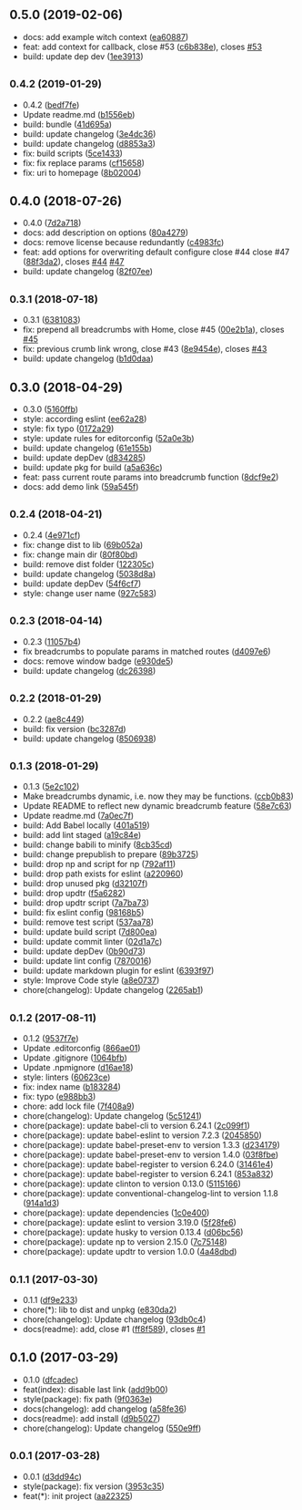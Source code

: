 ## 0.5.0 (2019-02-06)

* docs: add example witch context ([ea60887](https://github.com/Scrum/vue-2-breadcrumbs/commit/ea60887))
* feat: add context for callback, close #53 ([c6b838e](https://github.com/Scrum/vue-2-breadcrumbs/commit/c6b838e)), closes [#53](https://github.com/Scrum/vue-2-breadcrumbs/issues/53)
* build: update dep dev ([1ee3913](https://github.com/Scrum/vue-2-breadcrumbs/commit/1ee3913))



## <small>0.4.2 (2019-01-29)</small>

* 0.4.2 ([bedf7fe](https://github.com/Scrum/vue-2-breadcrumbs/commit/bedf7fe))
* Update readme.md ([b1556eb](https://github.com/Scrum/vue-2-breadcrumbs/commit/b1556eb))
* build: bundle ([41d695a](https://github.com/Scrum/vue-2-breadcrumbs/commit/41d695a))
* build: update changelog ([3e4dc36](https://github.com/Scrum/vue-2-breadcrumbs/commit/3e4dc36))
* build: update changelog ([d8853a3](https://github.com/Scrum/vue-2-breadcrumbs/commit/d8853a3))
* fix: build scripts ([5ce1433](https://github.com/Scrum/vue-2-breadcrumbs/commit/5ce1433))
* fix: fix replace params ([cf15658](https://github.com/Scrum/vue-2-breadcrumbs/commit/cf15658))
* fix: uri to homepage ([8b02004](https://github.com/Scrum/vue-2-breadcrumbs/commit/8b02004))



## 0.4.0 (2018-07-26)

* 0.4.0 ([7d2a718](https://github.com/Scrum/vue-2-breadcrumbs/commit/7d2a718))
* docs: add description on options ([80a4279](https://github.com/Scrum/vue-2-breadcrumbs/commit/80a4279))
* docs: remove license because redundantly ([c4983fc](https://github.com/Scrum/vue-2-breadcrumbs/commit/c4983fc))
* feat: add options for overwriting default configure close #44 close #47 ([88f3da2](https://github.com/Scrum/vue-2-breadcrumbs/commit/88f3da2)), closes [#44](https://github.com/Scrum/vue-2-breadcrumbs/issues/44) [#47](https://github.com/Scrum/vue-2-breadcrumbs/issues/47)
* build: update changelog ([82f07ee](https://github.com/Scrum/vue-2-breadcrumbs/commit/82f07ee))



## <small>0.3.1 (2018-07-18)</small>

* 0.3.1 ([6381083](https://github.com/Scrum/vue-2-breadcrumbs/commit/6381083))
* fix: prepend all breadcrumbs with Home, close #45 ([00e2b1a](https://github.com/Scrum/vue-2-breadcrumbs/commit/00e2b1a)), closes [#45](https://github.com/Scrum/vue-2-breadcrumbs/issues/45)
* fix: previous crumb link wrong, close #43 ([8e9454e](https://github.com/Scrum/vue-2-breadcrumbs/commit/8e9454e)), closes [#43](https://github.com/Scrum/vue-2-breadcrumbs/issues/43)
* build: update changelog ([b1d0daa](https://github.com/Scrum/vue-2-breadcrumbs/commit/b1d0daa))



## 0.3.0 (2018-04-29)

* 0.3.0 ([5160ffb](https://github.com/Scrum/vue-2-breadcrumbs/commit/5160ffb))
* style: according eslint ([ee62a28](https://github.com/Scrum/vue-2-breadcrumbs/commit/ee62a28))
* style: fix typo ([0172a29](https://github.com/Scrum/vue-2-breadcrumbs/commit/0172a29))
* style: update rules for editorconfig ([52a0e3b](https://github.com/Scrum/vue-2-breadcrumbs/commit/52a0e3b))
* build: update changelog ([61e155b](https://github.com/Scrum/vue-2-breadcrumbs/commit/61e155b))
* build: update depDev ([d834285](https://github.com/Scrum/vue-2-breadcrumbs/commit/d834285))
* build: update pkg for build ([a5a636c](https://github.com/Scrum/vue-2-breadcrumbs/commit/a5a636c))
* feat: pass current route params into breadcrumb function ([8dcf9e2](https://github.com/Scrum/vue-2-breadcrumbs/commit/8dcf9e2))
* docs: add demo link ([59a545f](https://github.com/Scrum/vue-2-breadcrumbs/commit/59a545f))



## <small>0.2.4 (2018-04-21)</small>

* 0.2.4 ([4e971cf](https://github.com/Scrum/vue-2-breadcrumbs/commit/4e971cf))
* fix: change dist to lib ([69b052a](https://github.com/Scrum/vue-2-breadcrumbs/commit/69b052a))
* fix: change main dir ([80f80bd](https://github.com/Scrum/vue-2-breadcrumbs/commit/80f80bd))
* build: remove dist folder ([122305c](https://github.com/Scrum/vue-2-breadcrumbs/commit/122305c))
* build: update changelog ([5038d8a](https://github.com/Scrum/vue-2-breadcrumbs/commit/5038d8a))
* build: update depDev ([54f6cf7](https://github.com/Scrum/vue-2-breadcrumbs/commit/54f6cf7))
* style: change user name ([927c583](https://github.com/Scrum/vue-2-breadcrumbs/commit/927c583))



## <small>0.2.3 (2018-04-14)</small>

* 0.2.3 ([11057b4](https://github.com/Scrum/vue-2-breadcrumbs/commit/11057b4))
* fix breadcrumbs to populate params in matched routes ([d4097e6](https://github.com/Scrum/vue-2-breadcrumbs/commit/d4097e6))
* docs: remove window badge ([e930de5](https://github.com/Scrum/vue-2-breadcrumbs/commit/e930de5))
* build: update changelog ([dc26398](https://github.com/Scrum/vue-2-breadcrumbs/commit/dc26398))



## <small>0.2.2 (2018-01-29)</small>

* 0.2.2 ([ae8c449](https://github.com/Scrum/vue-2-breadcrumbs/commit/ae8c449))
* build: fix version ([bc3287d](https://github.com/Scrum/vue-2-breadcrumbs/commit/bc3287d))
* build: update changelog ([8506938](https://github.com/Scrum/vue-2-breadcrumbs/commit/8506938))



## <small>0.1.3 (2018-01-29)</small>

* 0.1.3 ([5e2c102](https://github.com/Scrum/vue-2-breadcrumbs/commit/5e2c102))
* Make breadcrumbs dynamic, i.e. now they may be functions. ([ccb0b83](https://github.com/Scrum/vue-2-breadcrumbs/commit/ccb0b83))
* Update README to reflect new dynamic breadcrumb feature ([58e7c63](https://github.com/Scrum/vue-2-breadcrumbs/commit/58e7c63))
* Update readme.md ([7a0ec7f](https://github.com/Scrum/vue-2-breadcrumbs/commit/7a0ec7f))
* build: Add Babel locally ([401a519](https://github.com/Scrum/vue-2-breadcrumbs/commit/401a519))
* build: add lint staged ([a19c84e](https://github.com/Scrum/vue-2-breadcrumbs/commit/a19c84e))
* build: change babili to minify ([8cb35cd](https://github.com/Scrum/vue-2-breadcrumbs/commit/8cb35cd))
* build: change prepublish to prepare ([89b3725](https://github.com/Scrum/vue-2-breadcrumbs/commit/89b3725))
* build: drop np and script for np ([792af11](https://github.com/Scrum/vue-2-breadcrumbs/commit/792af11))
* build: drop path exists for eslint ([a220960](https://github.com/Scrum/vue-2-breadcrumbs/commit/a220960))
* build: drop unused pkg ([d32107f](https://github.com/Scrum/vue-2-breadcrumbs/commit/d32107f))
* build: drop updtr ([f5a6282](https://github.com/Scrum/vue-2-breadcrumbs/commit/f5a6282))
* build: drop updtr script ([7a7ba73](https://github.com/Scrum/vue-2-breadcrumbs/commit/7a7ba73))
* build: fix eslint config ([98168b5](https://github.com/Scrum/vue-2-breadcrumbs/commit/98168b5))
* build: remove test script ([537aa78](https://github.com/Scrum/vue-2-breadcrumbs/commit/537aa78))
* build: update build script ([7d800ea](https://github.com/Scrum/vue-2-breadcrumbs/commit/7d800ea))
* build: update commit linter ([02d1a7c](https://github.com/Scrum/vue-2-breadcrumbs/commit/02d1a7c))
* build: update depDev ([0b90d73](https://github.com/Scrum/vue-2-breadcrumbs/commit/0b90d73))
* build: update lint config ([7870016](https://github.com/Scrum/vue-2-breadcrumbs/commit/7870016))
* build: update markdown plugin for eslint ([6393f97](https://github.com/Scrum/vue-2-breadcrumbs/commit/6393f97))
* style: Improve Code style ([a8e0737](https://github.com/Scrum/vue-2-breadcrumbs/commit/a8e0737))
* chore(changelog): Update changelog ([2265ab1](https://github.com/Scrum/vue-2-breadcrumbs/commit/2265ab1))



## <small>0.1.2 (2017-08-11)</small>

* 0.1.2 ([9537f7e](https://github.com/Scrum/vue-2-breadcrumbs/commit/9537f7e))
* Update .editorconfig ([866ae01](https://github.com/Scrum/vue-2-breadcrumbs/commit/866ae01))
* Update .gitignore ([1064bfb](https://github.com/Scrum/vue-2-breadcrumbs/commit/1064bfb))
* Update .npmignore ([d16ae18](https://github.com/Scrum/vue-2-breadcrumbs/commit/d16ae18))
* style: linters ([60623ce](https://github.com/Scrum/vue-2-breadcrumbs/commit/60623ce))
* fix: index name ([b183284](https://github.com/Scrum/vue-2-breadcrumbs/commit/b183284))
* fix: typo ([e988bb3](https://github.com/Scrum/vue-2-breadcrumbs/commit/e988bb3))
* chore: add lock file ([7f408a9](https://github.com/Scrum/vue-2-breadcrumbs/commit/7f408a9))
* chore(changelog): Update changelog ([5c51241](https://github.com/Scrum/vue-2-breadcrumbs/commit/5c51241))
* chore(package): update babel-cli to version 6.24.1 ([2c099f1](https://github.com/Scrum/vue-2-breadcrumbs/commit/2c099f1))
* chore(package): update babel-eslint to version 7.2.3 ([2045850](https://github.com/Scrum/vue-2-breadcrumbs/commit/2045850))
* chore(package): update babel-preset-env to version 1.3.3 ([d234179](https://github.com/Scrum/vue-2-breadcrumbs/commit/d234179))
* chore(package): update babel-preset-env to version 1.4.0 ([03f8fbe](https://github.com/Scrum/vue-2-breadcrumbs/commit/03f8fbe))
* chore(package): update babel-register to version 6.24.0 ([31461e4](https://github.com/Scrum/vue-2-breadcrumbs/commit/31461e4))
* chore(package): update babel-register to version 6.24.1 ([853a832](https://github.com/Scrum/vue-2-breadcrumbs/commit/853a832))
* chore(package): update clinton to version 0.13.0 ([5115166](https://github.com/Scrum/vue-2-breadcrumbs/commit/5115166))
* chore(package): update conventional-changelog-lint to version 1.1.8 ([914a1d3](https://github.com/Scrum/vue-2-breadcrumbs/commit/914a1d3))
* chore(package): update dependencies ([1c0e400](https://github.com/Scrum/vue-2-breadcrumbs/commit/1c0e400))
* chore(package): update eslint to version 3.19.0 ([5f28fe6](https://github.com/Scrum/vue-2-breadcrumbs/commit/5f28fe6))
* chore(package): update husky to version 0.13.4 ([d06bc56](https://github.com/Scrum/vue-2-breadcrumbs/commit/d06bc56))
* chore(package): update np to version 2.15.0 ([7c75148](https://github.com/Scrum/vue-2-breadcrumbs/commit/7c75148))
* chore(package): update updtr to version 1.0.0 ([4a48dbd](https://github.com/Scrum/vue-2-breadcrumbs/commit/4a48dbd))



## <small>0.1.1 (2017-03-30)</small>

* 0.1.1 ([df9e233](https://github.com/Scrum/vue-2-breadcrumbs/commit/df9e233))
* chore(*): lib to dist and unpkg ([e830da2](https://github.com/Scrum/vue-2-breadcrumbs/commit/e830da2))
* chore(changelog): Update changelog ([93db0c4](https://github.com/Scrum/vue-2-breadcrumbs/commit/93db0c4))
* docs(readme): add, close #1 ([ff8f589](https://github.com/Scrum/vue-2-breadcrumbs/commit/ff8f589)), closes [#1](https://github.com/Scrum/vue-2-breadcrumbs/issues/1)



## 0.1.0 (2017-03-29)

* 0.1.0 ([dfcadec](https://github.com/Scrum/vue-2-breadcrumbs/commit/dfcadec))
* feat(index): disable last link ([add9b00](https://github.com/Scrum/vue-2-breadcrumbs/commit/add9b00))
* style(package): fix path ([9f0363e](https://github.com/Scrum/vue-2-breadcrumbs/commit/9f0363e))
* docs(changelog): add changelog ([a58fe36](https://github.com/Scrum/vue-2-breadcrumbs/commit/a58fe36))
* docs(readme): add install ([d9b5027](https://github.com/Scrum/vue-2-breadcrumbs/commit/d9b5027))
* chore(changelog): Update changelog ([550e9ff](https://github.com/Scrum/vue-2-breadcrumbs/commit/550e9ff))



## <small>0.0.1 (2017-03-28)</small>

* 0.0.1 ([d3dd94c](https://github.com/Scrum/vue-2-breadcrumbs/commit/d3dd94c))
* style(package): fix version ([3953c35](https://github.com/Scrum/vue-2-breadcrumbs/commit/3953c35))
* feat(*): init project ([aa22325](https://github.com/Scrum/vue-2-breadcrumbs/commit/aa22325))



